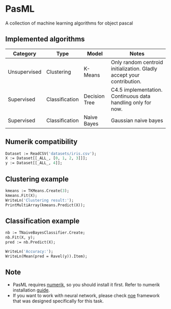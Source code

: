 # PasML
A collection of machine learning algorithms for object pascal

## Implemented algorithms
|Category|Type|Model|Notes|
|---|---|---|---|
|Unsupervised|Clustering|K-Means|Only random centroid initialization. Gladly accept your contribution.|
|Supervised|Classification|Decision Tree|C4.5 implementation. Continuous data handling only for now.|
|Supervised|Classification|Naive Bayes|Gaussian naive bayes|


## Numerik compatibility
```pascal
Dataset := ReadCSV('datasets/iris.csv');
X := Dataset[[_ALL_, [0, 1, 2, 3]]];
y := Dataset[[_ALL_, 4]];
```

## Clustering example

```pascal
kmeans := TKMeans.Create(3);
kmeans.Fit(X);
WriteLn('Clustering result:');
PrintMultiArray(kmeans.Predict(X));
```

## Classification example

```pascal
nb := TNaiveBayesClassifier.Create;
nb.Fit(X, y);
pred := nb.Predict(X);

WriteLn('Accuracy:');
WriteLn(Mean(pred = Ravel(y)).Item);
```

## Note
- PasML requires [numerik](https://github.com/ariaghora/numerik), so you should install it first. Refer to numerik installation [guide](https://github.com/ariaghora/numerik#installation).
- If you want to work with neural network, please check [noe](https://github.com/ariaghora/noe) framework that was designed specifically for this task.
